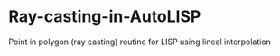 # Ray-casting-in-AutoLISP
Point in polygon (ray casting) routine for LISP using lineal interpolation
